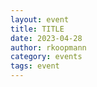```yaml
---
layout: event
title: TITLE
date: 2023-04-28
author: rkoopmann
category: events
tags: event
---
```


